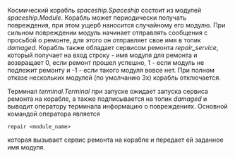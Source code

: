 Космический корабль *spaceship.Spaceship* состоит из модулей *spaceship.Module*. Корабль может периодически получать повреждения, при этом ущерб наносится случайному его модулю. При сильном повреждении модуль начинает отправлять сообщения с просьбой о ремонте, для этого он отправляет свое имя в топик *damaged*. Корабль также обладает сервисом ремонта *repair_service*, который получает на вход строку - имя модуля для ремонта и возвращает 0, если ремонт прошел успешно, 1 - если модуль не подлежит ремонту и -1 - если такого модуля вовсе нет. При полном отказе нескольких модулей (по умолчанию 3х) корабль отключается.

Терминал *terminal.Terminal* при запуске ожидает запуска сервиса ремонта на корабле, а также подписывается на топик *damaged* и выводит оператору терминала информацию о повреждениях. Основной командой оператора является

```repair <module_name>```

которая вызывает сервис ремонта на корабле и передает ей заданное имя модуля.
